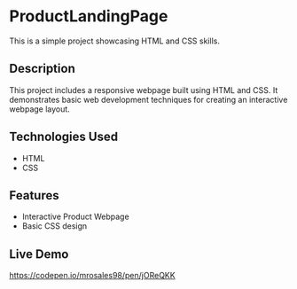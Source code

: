 # ProductLandingPage
This is a simple project showcasing HTML and CSS skills.

## Description
This project includes a responsive webpage built using HTML and CSS. It demonstrates basic web development techniques for creating an interactive webpage layout.

## Technologies Used
- HTML
- CSS

## Features
- Interactive Product Webpage
- Basic CSS design

## Live Demo
https://codepen.io/mrosales98/pen/jOReQKK
